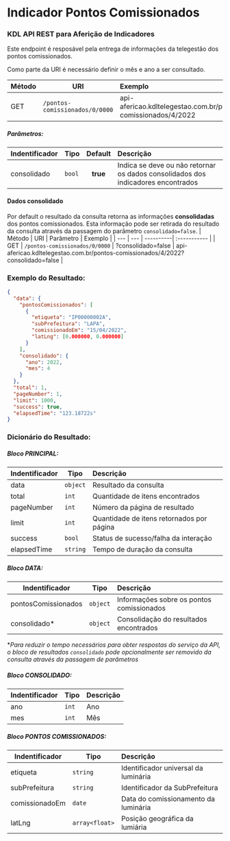 # Indicador Pontos Comissionados
### KDL API REST para Aferição de Indicadores

Este endpoint é resposável pela entrega de informações da telegestão dos pontos comissionados.

Como parte da URI é necessário definir o mês e ano a ser consultado.

| Método | URI | Exemplo                                                    | 
| --- | --- | :-----------                                               | 
| GET | `/pontos-comissionados/0/0000` | api-afericao.kdltelegestao.com.br/pontos-comissionados/4/2022 |

##### Parâmetros:
| Indentificador | Tipo   | Default   |  Descrição                                                                        | 
| -------------- | -------| :--------:| :------------------------------------------------------------------------------   | 
| consolidado    | `bool` |  **true** | Indica se deve ou não retornar os dados consolidados dos indicadores encontrados  |


#### Dados consolidado
Por default o resultado da consulta retorna as informações **consolidadas** dos pontos comissionados. Esta informação pode ser retirada do resultado da consulta através da passagem do parâmetro `consolidado=false`.
| Método | URI | Parâmetro | Exemplo      | 
| --- | --- | ----------| :----------- | 
| GET | `/pontos-comissionados/0/0000` | ?consolidado=false | api-afericao.kdltelegestao.com.br/pontos-comissionados/4/2022?consolidado=false |

### Exemplo do Resultado:
``` json
{
  "data": {
    "pontosComissionados": [
      {
        "etiqueta": "IP00000002A",
        "subPrefeitura": "LAPA",
        "comissionadoEm": "15/04/2022",
        "latLng": [0.000000, 0.000000]
      }
    ],
    "consolidado": {
      "ano": 2022,
      "mes": 4
    }
  },
  "total": 1,
  "pageNumber": 1,
  "limit": 1000,
  "success": true,
  "elapsedTime": "123.18722s"
}
```
### Dicionário do Resultado:
##### Bloco PRINCIPAL:
| Indentificador | Tipo | Descrição | 
| ------ | ---------| :------------------------------------------ | 
| data   | `object` | Resultado da consulta                       | 
| total  | `int`    | Quantidade de itens encontrados             | 
| pageNumber  | `int` | Número da página de resultado             | 
| limit  | `int`    | Quantidade de itens retornados por página   | 
| success| `bool`   | Status de sucesso/falha da interação        | 
| elapsedTime   | `string` | Tempo de duração da consulta         |  

##### Bloco DATA:
| Indentificador | Tipo | Descrição                                                | 
| ------ | ---------| :------------------------------------------                  | 
| pontosComissionados| `object` | Informações sobre os pontos comissionados        | 
| consolidado* | `object` | Consolidação do resultados encontrados  | 

**Para reduzir o tempo necessários para obter respostas do serviço da API, o bloco de resultados `consolidado` pode opcionalmente ser removido da consulta através da passagem de parâmetros*

##### Bloco CONSOLIDADO:
| Indentificador | Tipo | Descrição | 
| ------------------- | ------| :------------------------------------------        | 
| ano                 | `int`    | Ano                                             | 
| mes                 | `int`    | Mês                                             | 


##### Bloco PONTOS COMISSIONADOS:
| Indentificador | Tipo | Descrição | 
| ------------------- | ------   | :------------------------------------------     | 
| etiqueta            | `string` | Identificador universal da luminária            | 
| subPrefeitura       | `string` | Identificador da SubPrefeitura                  | 
| comissionadoEm | `date`    | Data do comissionamento da luminária                | 
| latLng  | `array<float>`    | Posição geográfica da lumiária                     | 

